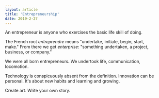 ```yaml
---
layout: article
title: 'Entrepreneurship'
date: 2019-2-27
---
```


An entrepreneur is anyone who exercises the basic life skill of doing.

The French root _entreprendre_ means "undertake, initiate, begin, start, make." From there we get _enterprise_: "something undertaken, a project, business, or company."

We were all born entrepreneurs. We undertook life, communication, locomotion.

Technology is conspicuously absent from the definition. Innovation can be personal. It's about new habits and learning and growing.

Create art. Write your own story.
